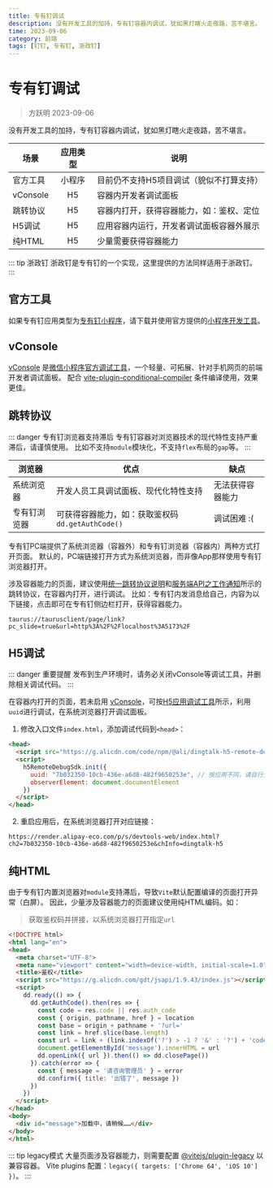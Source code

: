 ```yaml
---
title: 专有钉调试
description: 没有开发工具的加持，专有钉容器内调试，犹如黑灯瞎火走夜路，苦不堪言。
time: 2023-09-06
category: 前端
tags: [钉钉, 专有钉, 浙政钉]
---
```


# 专有钉调试

> 方跃明 2023-09-06

没有开发工具的加持，专有钉容器内调试，犹如黑灯瞎火走夜路，苦不堪言。

|   场景   | 应用类型 |                   说明                   |
| -------- | :------: | ---------------------------------------- |
| 官方工具 |  小程序  | 目前仍不支持H5项目调试（貌似不打算支持） |
| vConsole |    H5    | 容器内开发者调试面板                     |
| 跳转协议 |    H5    | 容器内打开，获得容器能力，如：鉴权、定位 |
| H5调试   |    H5    | 应用容器内运行，开发者调试面板容器外展示 |
| 纯HTML   |    H5    | 少量需要获得容器能力                     |

::: tip 浙政钉
浙政钉是专有钉的一个实现，这里提供的方法同样适用于浙政钉。
:::

## 官方工具

如果专有钉应用类型为[专有钉小程序]，请下载并使用官方提供的[小程序开发工具]。

## vConsole

[vConsole] 是[微信小程序官方调试工具]，一个轻量、可拓展、针对手机网页的前端开发者调试面板。
配合 [vite-plugin-conditional-compiler] 条件编译使用，效果更佳。

## 跳转协议

::: danger 专有钉浏览器支持滞后
专有钉容器对浏览器技术的现代特性支持严重滞后，请谨慎使用。
比如不支持`module`模块化，不支持`flex`布局的`gap`等。
:::

|    浏览器    |                       优点                       |       缺点       |
| ------------ | ------------------------------------------------ | ---------------- |
| 系统浏览器   | 开发人员工具调试面板、现代化特性支持             | 无法获得容器能力 |
| 专有钉浏览器 | 可获得容器能力，如：获取鉴权码`dd.getAuthCode()` | 调试困难 :(      |

专有钉PC端提供了系统浏览器（容器外）和专有钉浏览器（容器内）两种方式打开页面。
默认的，PC端链接打开方式为系统浏览器，而非像App那样使用专有钉浏览器打开。

涉及容器能力的页面，建议使用[统一跳转协议说明]和[服务端API之工作通知]所示的跳转协议，在容器内打开，进行调试。
比如：专有钉内发消息给自己，内容为以下链接，点击即可在专有钉侧边栏打开，获得容器能力。

```
taurus://taurusclient/page/link?pc_slide=true&url=http%3A%2F%2Flocalhost%3A5173%2F
```


## H5调试

::: danger 重要提醒
发布到生产环境时，请务必关闭vConsole等调试工具，并删除相关调试代码。
:::

在容器内打开的页面，若未启用 [vConsole]，可按[H5应用调试工具]所示，利用`uuid`进行调试，在系统浏览器打开调试面板。

1. 修改入口文件`index.html`，添加调试代码到`<head>`：

```html
<head>
  <script src="https://g.alicdn.com/code/npm/@ali/dingtalk-h5-remote-debug-sdk/0.1.3/app.bundle.js"></script>
  <script>
    h5RemoteDebugSdk.init({
      uuid: "7b032350-10cb-436e-a6d8-482f9650253e", // 按应用不同，请自行生成
      observerElement: document.documentElement
    })
  </script>
</head>
```

2. 重启应用后，在系统浏览器打开对应链接：

```
https://render.alipay-eco.com/p/s/devtools-web/index.html?ch2=7b032350-10cb-436e-a6d8-482f9650253e&chInfo=dingtalk-h5
```

## 纯HTML

由于专有钉内置浏览器对`module`支持滞后，导致`Vite`默认配置编译的页面打开异常（白屏）。
因此，少量涉及容器能力的页面建议使用纯HTML编码。如：

> 获取鉴权码并拼接，以系统浏览器打开指定`url`

```html
<!DOCTYPE html>
<html lang="en">
<head>
  <meta charset="UTF-8">
  <meta name="viewport" content="width=device-width, initial-scale=1.0">
  <title>鉴权</title>
  <script src="https://g.alicdn.com/gdt/jsapi/1.9.43/index.js"></script>
  <script>
    dd.ready(() => {
      dd.getAuthCode().then(res => {
        const code = res.code || res.auth_code
        const { origin, pathname, href } = location
        const base = origin + pathname + '?url='
        const link = href.slice(base.length)
        const url = link + (link.indexOf('?') > -1 ? '&' : '?') + 'code=' + code
        document.getElementById('message').innerHTML = url
        dd.openLink({ url }).then(() => dd.closePage())
      }).catch(error => {
        const { message = '请咨询管理员' } = error
        dd.confirm({ title: '出错了', message })
      })
    })
  </script>
</head>
<body>
  <div id="message">加载中，请稍候……</div>
</body>
</html>
```

::: tip legacy模式
大量页面涉及容器能力，则需要配置 [@vitejs/plugin-legacy] 以兼容容器。
Vite plugins 配置：`legacy({ targets: ['Chrome 64', 'iOS 10'] })`。
:::

[vConsole]: https://github.com/Tencent/vConsole/blob/HEAD/README_CN.md
[vite-plugin-conditional-compiler]: https://github.com/KeJunMao/vite-plugin-conditional-compile
[@vitejs/plugin-legacy]: https://cn.vitejs.dev/plugins/#vitejsplugin-legacy
[专有钉小程序]: https://openplatform-portal.dg-work.cn/portal/#/helpdoc?apiType=DEV_GUIDE&docKey=3355059
[小程序开发工具]: https://openplatform-portal.dg-work.cn/portal/#/helpdoc?apiType=DEV_GUIDE&docKey=3355060
[统一跳转协议说明]: https://openplatform-portal.dg-work.cn/portal/#/helpdoc?apiType=DEV_GUIDE&docKey=3355278
[服务端API之工作通知]: https://openplatform-portal.dg-work.cn/portal/#/helpdoc?apiType=serverapi&docKey=2674860
[H5应用调试工具]: https://openplatform-portal.dg-work.cn/portal/#/helpdoc?apiType=TOOL_SOURCES&docKey=3863416
[微信小程序官方调试工具]: https://developers.weixin.qq.com/miniprogram/dev/framework/usability/vConsole.html